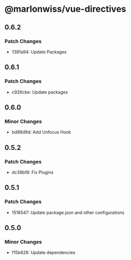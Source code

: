 # @marlonwiss/vue-directives

## 0.6.2

### Patch Changes

- 1381a94: Update Packages

## 0.6.1

### Patch Changes

- c926cbe: Update packages

## 0.6.0

### Minor Changes

- bd88d9d: Add Unfocus Hook

## 0.5.2

### Patch Changes

- dc38b18: Fix Plugins

## 0.5.1

### Patch Changes

- 1516547: Update package.json and other configurations

## 0.5.0

### Minor Changes

- f15b828: Update dependencies
